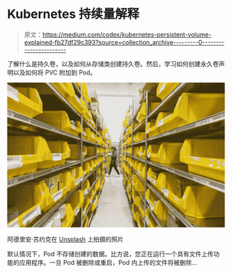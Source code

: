 # Kubernetes 持续量解释

> 原文：<https://medium.com/codex/kubernetes-persistent-volume-explained-fb27df29c393?source=collection_archive---------0----------------------->

了解什么是持久卷，以及如何从存储类创建持久卷。然后，学习如何创建永久卷声明以及如何将 PVC 附加到 Pod。

![](img/d7ac9c91c6b1f79118904b5d7f87af94.png)

阿德里安·苏约克在 [Unsplash](https://unsplash.com/s/photos/warehouse?utm_source=unsplash&utm_medium=referral&utm_content=creditCopyText) 上拍摄的照片

默认情况下，Pod 不存储创建的数据。比方说，您正在运行一个具有文件上传功能的应用程序。一旦 Pod 被删除或重启，Pod 内上传的文件将被删除…